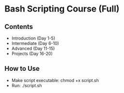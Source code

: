 # Bash Scripting Course (Full)

## Contents
- Introduction (Day 1-5)
- Intermediate (Day 6-10)
- Advanced (Day 11-15)
- Projects (Day 16-20)

## How to Use
- Make script executable: chmod +x script.sh
- Run: ./script.sh
